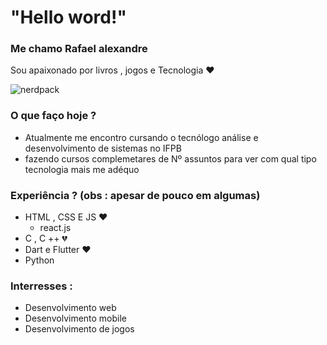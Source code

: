 # 																"Hello word!"																									 # 
### Me chamo Rafael alexandre 

Sou apaixonado por livros , jogos e Tecnologia  :heart:


![nerdpack](https://encrypted-tbn0.gstatic.com/images?q=tbn:ANd9GcSPxa6Y9HdXqPRDyaUzTGNxDCjHLm6HdO8q2g&usqp=CAU)


### O que faço hoje ? 
* Atualmente me encontro cursando o tecnólogo análise e desenvolvimento de sistemas no IFPB
* fazendo cursos complemetares de Nº assuntos para ver com qual tipo tecnologia mais me adéquo

### Experiência ? (obs : apesar de pouco em algumas)
* HTML , CSS E JS :heart:
	* react.js 	
* C , C ++ :broken_heart:
* Dart e Flutter :heart:
* Python
### Interresses : 
* Desenvolvimento web 
* Desenvolvimento mobile
* Desenvolvimento de jogos
